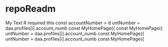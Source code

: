 # repoReadm
My Text R
    required this
        const accountNumber = d
untNumber = daa.profiles[i].account_numb
  const MyHomePage({
  const MyHomePage({
untNumber = daa.profiles[i].account_numb
  const MyHomePage({
untNumber = daa.profiles[i].account_numb
  const MyHomePage({

